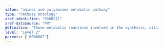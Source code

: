 ```yaml
---
value: "amines and polyamines metabolic pathway"
type: "Pathway Ontology"
xref-identifier: "0000211"
xref-dataSource: "PW"
definition: "Those metabolic reactions involved in the synthesis, utilization and/or degradation of biogenic amines and polyamines. Important biogenic amines are histamine, serotonin and the catecholamines.  Spermidine and spermine are examples of important polyamines."
level: "Level 2"
parents: ['0000002']
---
```

